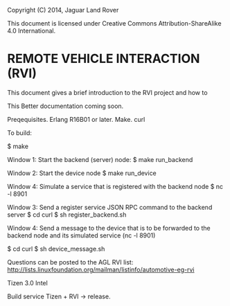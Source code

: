 Copyright (C) 2014, Jaguar Land Rover

This document is licensed under Creative Commons
Attribution-ShareAlike 4.0 International.

# REMOTE VEHICLE INTERACTION (RVI)

This document gives a brief introduction to the RVI project and how to 


This 
Better documentation coming soon.

Preqequisites.
Erlang R16B01 or later.
Make.
curl


To build:

$ make 


Window 1: Start the backend (server) node:
$ make run_backend


Window 2: Start the device node
$ make run_device


Window 4: Simulate a service that is registered with the backend node
$ nc -l 8901

Window 3: Send a register service JSON RPC command to the backend server
$ cd curl
$ sh register_backend.sh

Window 4: Send a message to the device that is to be forwarded to the backend node
          and its simulated service (nc -l 8901)

$ cd curl
$ sh device_message.sh

Questions can be posted to the AGL RVI list:
http://lists.linuxfoundation.org/mailman/listinfo/automotive-eg-rvi

Tizen 3.0 Intel

Build service Tizen + RVI -> release.

